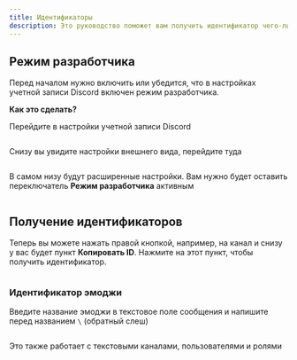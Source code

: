 ```yaml
---
title: Идентификаторы
description: Это руководство поможет вам получить идентификатор чего-либо
---
```


## Режим разработчика <a href="#developer-mode" id="developer-mode"></a>

Перед началом нужно включить или убедится, что в настройках учетной записи Discord включен режим разработчика.

**Как это сделать?**

Перейдите в настройки учетной записи Discord

<img src="../../static/img/identifiers-user-settings.png" alt=""></img>

Снизу вы увидите настройки внешнего вида, перейдите туда

<img src="../../static/img/identifiers-appearance-settings.png" alt=""></img>

В самом низу будут расширенные настройки. Вам нужно будет оставить переключатель **Режим разработчика** активным

<img src="../../static/img/identifiers-developer-mode-switch.png" alt=""></img>

## Получение идентификаторов <a href="#get-identifiers" id="get-identifiers"></a>

Теперь вы можете нажать правой кнопкой, например, на канал и снизу у вас будет пункт **Копировать ID**. Нажмите на этот пункт, чтобы получить идентификатор.

<img src="../../static/img/identifiers-copy-id-channel.png" alt=""></img>

### **Идентификатор эмоджи** <a href="#emoji-identifier" id="emoji-identifier"></a>

Введите название эмоджи в текстовое поле сообщения и напишите перед названием `\` (обратный слеш)

<img src="../../static/img/identifiers-backslash-emoji.png" alt=""></img>

Это также работает с текстовыми каналами, пользователями и ролями

<img src="../../static/img/identifiers-backslash-demo.png" alt=""></img>
